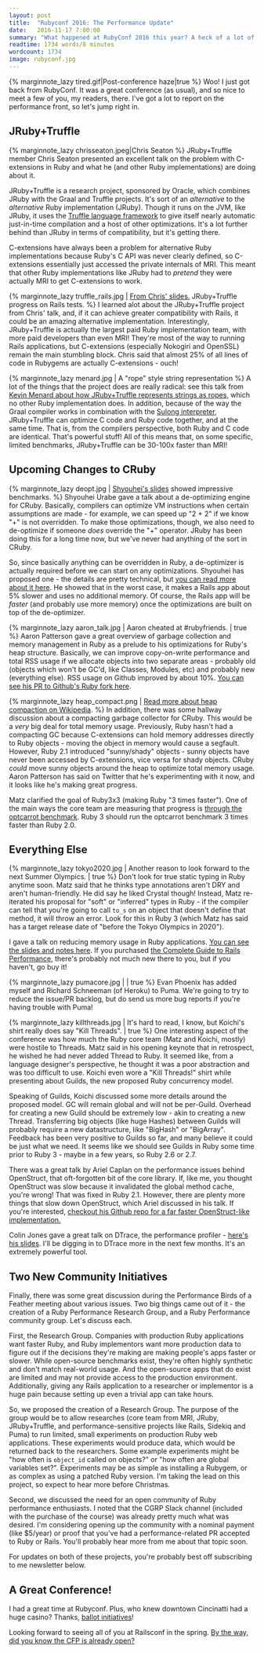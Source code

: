 ```yaml
---
layout: post
title:  "Rubyconf 2016: The Performance Update"
date:   2016-11-17 7:00:00
summary: "What happened at RubyConf 2016 this year? A heck of a lot of stuff related to Ruby performance, that's what."
readtime: 1734 words/8 minutes
wordcount: 1734
image: rubyconf.jpg
---
```


{% marginnote_lazy tired.gif|Post-conference haze|true %}
Woo! I just got back from RubyConf. It was a great conference (as usual), and so nice to meet a few of you, my readers, there. I've got a lot to report on the performance front, so let's jump right in.

## JRuby+Truffle

{% marginnote_lazy chrisseaton.jpeg|Chris Seaton %}
JRuby+Truffle member Chris Seaton presented an excellent talk on the problem with C-extensions in Ruby and what he (and other Ruby implementations) are doing about it.

JRuby+Truffle is a research project, sponsored by Oracle, which combines JRuby with the Graal and Truffle projects. It's sort of an *alternative* to the *alternative* Ruby implementation (JRuby). Though it runs on the JVM, like JRuby, it uses the [Truffle language framework](https://github.com/graalvm/truffle) to give itself nearly automatic just-in-time compilation and a host of other optimizations. It's a lot further behind than JRuby in terms of compatibility, but it's getting there.

C-extensions have always been a problem for alternative Ruby implementations because Ruby's C API was never clearly defined, so C-extensions essentially just accessed the private internals of MRI. This meant that other Ruby implementations like JRuby had to *pretend* they were actually MRI to get C-extensions to work.

{% marginnote_lazy truffle_rails.jpg | [From Chris' slides.](http://chrisseaton.com/rubytruffle/rubyconf16/rubyconf16-cexts.pdf) JRuby+Truffle progress on Rails tests. %}
I learned alot about the JRuby+Truffle project from Chris' talk, and, if it can achieve greater compatibility with Rails, it could be an amazing alternative implementation. Interestingly, JRuby+Truffle is actually the largest paid Ruby implementation team, with more paid developers than even MRI! They're most of the way to running Rails applications, but C-extensions (especially Nokogiri and OpenSSL) remain the main stumbling block. Chris said that almost 25% of all lines of code in Rubygems are actually C-extensions - ouch!

{% marginnote_lazy menard.jpg | A "rope" style string representation %}
A lot of the things that the project does are really radical: see this talk from [Kevin Menard about how JRuby+Truffle represents strings as ropes](https://www.youtube.com/watch?v=UQnxukip368), which no other Ruby implementation does. In addition, because of the way the Graal compiler works in combination with the [Sulong interpreter](https://github.com/graalvm/sulong), JRuby+Truffle can optimize C code and Ruby code together, and at the same time. That is, from the compilers perspective, both Ruby and C code are identical. That's powerful stuff! All of this means that, on some specific, limited benchmarks, JRuby+Truffle can be 30-100x faster than MRI!

## Upcoming Changes to CRuby

{% marginnote_lazy deopt.jpg | [Shyouhei's slides](https://speakerdeck.com/shyouhei/optimizing-ruby) showed impressive benchmarks. %}
Shyouhei Urabe gave a talk about a de-optimizing engine for CRuby. Basically, compilers can optimize VM instructions when certain assumptions are made - for example, we can speed up "2 +  2" if we know "+" is not overridden. To make those optimizations, though, we also need to de-optimize if someone *does* override the "+" operator. JRuby has been doing this for a long time now, but we've never had anything of the sort in CRuby.

So, since basically anything can be overridden in Ruby, a de-optimizer is actually required before we can start on any optimizations. Shyouhei has proposed one - the details are pretty technical, but [you can read more about it here](https://github.com/ruby/ruby/pull/1419). He showed that in the worst case, it makes a Rails app about 5% slower and uses no additional memory. Of course, the Rails app will be *faster* (and probably use more memory) once the optimizations are built on top of the de-optimizer.

{% marginnote_lazy aaron_talk.jpg | Aaron cheated at #rubyfriends. | true %}
Aaron Patterson gave a great overview of garbage collection and memory management in Ruby as a prelude to his optimizations for Ruby's heap structure. Basically, we can improve copy-on-write performance and total RSS usage if we allocate objects into two separate areas - probably old (objects which won't be GC'd, like Classes, Modules, etc) and probably new (everything else). RSS usage on Github improved by about 10%. [You can see his PR to Github's Ruby fork here](https://github.com/github/ruby/pull/32).

{% marginnote_lazy heap_compact.png | [Read more about heap compaction on Wikipedia](https://en.wikipedia.org/wiki/Mark-compact_algorithm). %}
In addition, there was some hallway discussion about a compacting garbage collector for CRuby. This would be a *very* big deal for total memory usage. Previously, Ruby hasn't had a compacting GC because C-extensions can hold memory addresses directly to Ruby objects - moving the object in memory would cause a segfault. However, Ruby 2.1 introduced "sunny/shady" objects - sunny objects have never been accessed by C-extensions, vice versa for shady objects. CRuby *could* move sunny objects around the heap to optimize total memory usage. Aaron Patterson has said on Twitter that he's experimenting with it now, and it looks like he's making great progress.

Matz clarified the goal of Ruby3x3 (making Ruby "3 times faster"). One of the main ways the core team are measuring that progress is [through the optcarrot benchmark](https://github.com/mame/optcarrot). Ruby 3 should run the optcarrot benchmark 3 times faster than Ruby 2.0.

## Everything Else

{% marginnote_lazy tokyo2020.jpg | Another reason to look forward to the next Summer Olympics. | true %}
Don't look for true static typing in Ruby anytime soon. Matz said that he thinks type annotations aren't DRY and aren't human-friendly. He did say he liked Crystal though! Instead, Matz re-iterated his proposal for "soft" or "inferred" types in Ruby - if the compiler can tell that you're going to call `to_s` on an object that doesn't define that method, it will throw an error. Look for this in Ruby 3 (which Matz has said has a target release date of "before the Tokyo Olympics in 2020").

I gave a talk on reducing memory usage in Ruby applications. [You can see the slides and notes here](https://gist.github.com/nateberkopec/2b1f585046adad9a55e7058c941d3850). If you purchased [the Complete Guide to Rails Performance](https://www.railsspeed.com), there's probably not much new there to you, but if you haven't, go buy it!

{% marginnote_lazy pumacore.jpg |  | true %}
Evan Phoenix has added myself and Richard Schneeman (of Heroku) to Puma. We're going to try to reduce the issue/PR backlog, but do send us more bug reports if you're having trouble with Puma!

{% marginnote_lazy killthreads.jpg | It's hard to read, I know, but Koichi's shirt really does say "Kill Threads". | true %}
One interesting aspect of the conference was how much the Ruby core team (Matz and Koichi, mostly) were hostile to Threads. Matz said in his opening keynote that in retrospect, he wished he had never added Thread to Ruby. It seemed like, from a language designer's perspective, he thought it was a poor abstraction and was too difficult to use. Koichi even wore a "Kill Threads!" shirt while presenting about Guilds, the new proposed Ruby concurrency model.

Speaking of Guilds, Koichi discussed some more details around the proposed model. GC will remain global and will not be per-Guild. Overhead for creating a new Guild should be extremely low - akin to creating a new Thread. Transferring big objects (like huge Hashes) between Guilds will probably require a new datastructure, like "BigHash" or "BigArray". Feedback has been very positive to Guilds so far, and many believe it could be just what we need. It seems like we should see Guilds in Ruby some time prior to Ruby 3 - maybe in a few years, so Ruby 2.6 or 2.7.

There was a great talk by Ariel Caplan on the performance issues behind OpenStruct, that oft-forgotten bit of the core library. If, like me, you thought OpenStruct was slow because it invalidated the global method cache, you're wrong! That was fixed in Ruby 2.1. However, there are plenty more things that slow down OpenStruct, which Ariel discussed in his talk. If you're interested, [checkout his Github repo for a far faster OpenStruct-like implementation.](https://github.com/amcaplan/dynamic_class)

Colin Jones gave a great talk on DTrace, the performance profiler - [here's his slides](https://speakerdeck.com/trptcolin/diving-into-the-details-with-dtrace-rubyconf-2016-edition). I'll be digging in to DTrace more in the next few months. It's an extremely powerful tool.

## Two New Community Initiatives

Finally, there was some great discussion during the Performance Birds of a Feather meeting about various issues. Two big things came out of it - the creation of a Ruby Performance Research Group, and a Ruby Performance community group. Let's discuss each.

First, the Research Group. Companies with production Ruby applications want faster Ruby, and Ruby implementors want more production data to figure out if the decisions they're making are making people's apps faster or slower. While open-source benchmarks exist, they're often highly synthetic and don't match real-world usage. And the open-source apps that do exist are limited and may not provide access to the production environment. Additionally, giving any Rails application to a researcher or implementor is a huge pain because setting up even a trivial app can take hours.

So, we proposed the creation of a Research Group. The purpose of the group would be to allow researches (core team from MRI, JRuby, JRuby+Truffle, and performance-sensitive projects like Rails, Sidekiq and Puma) to run limited, small experiments on production Ruby web applications. These experiments would produce data, which would be returned back to the researchers. Some example experiments might be "how often is `object_id` called on objects?" or "how often are global variables set?". Experiments may be as simple as installing a Rubygem, or as complex as using a patched Ruby version. I'm taking the lead on this project, so expect to hear more before Christmas.

Second, we discussed the need for an open community of Ruby performance enthusiasts. I noted that the CGRP Slack channel (included with the purchase of the course) was already pretty much what was desired. I'm considering opening up the community with a nominal payment (like $5/year) or proof that you've had a performance-related PR accepted to Ruby or Rails. You'll probably hear more from me about that topic soon.

For updates on both of these projects, you're probably best off subscribing to me newsletter below.

## A Great Conference!

I had a great time at Rubyconf. Plus, who knew downtown Cincinatti had a huge casino? Thanks, [ballot initiatives](https://ballotpedia.org/Ohio_Casino_Approval_and_Tax_Distribution,_Amendment_3_(2009))!

Looking forward to seeing all of you at Railsconf in the spring. [By the way, did you know the CFP is already open?](http://cfp.railsconf.com/events/railsconf2017)
